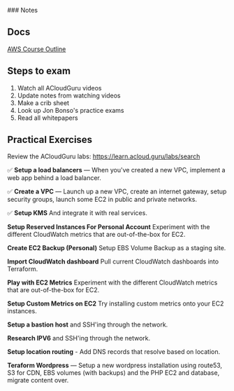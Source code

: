 ### Notes

## Docs

[AWS Course Outline](https://d1.awsstatic.com/training-and-certification/docs-sysops-associate/AWS%20Certified%20SysOps%20-%20Associate_Exam%20Guide_Sep18.pdf)

## Steps to exam

1. Watch all ACloudGuru videos
1. Update notes from watching videos
1. Make a crib sheet
1. Look up Jon Bonso's practice exams
1. Read all whitepapers

## Practical Exercises

Review the ACloudGuru labs: https://learn.acloud.guru/labs/search

✅ **Setup a load balancers** — When you've created a new VPC, implement a web app behind a load balancer.

✅ **Create a VPC** — Launch up a new VPC, create an internet gateway, setup security groups, launch some EC2 in public and private networks.

✅ **Setup KMS** And integrate it with real services.

**Setup Reserved Instances For Personal Account** Experiment with the different CloudWatch metrics that are out-of-the-box for EC2.

**Create EC2 Backup (Personal)** Setup EBS Volume Backup as a staging site.

**Import CloudWatch dashboard** Pull current CloudWatch dashboards into Terraform.

**Play with EC2 Metrics** Experiment with the different CloudWatch metrics that are out-of-the-box for EC2.

**Setup Custom Metrics on EC2** Try installing custom metrics onto your EC2 instances.

**Setup a bastion host** and SSH'ing through the network.

**Research IPV6** and SSH'ing through the network.

**Setup location routing** - Add DNS records that resolve based on location.

**Teraform Wordpress** — Setup a new wordpress installation using route53, S3 for CDN, EBS volumes (with backups) and the PHP EC2 and database, migrate content over.
